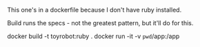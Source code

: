 This one's in a dockerfile because I don't have ruby installed.

Build runs the specs - not the greatest pattern, but it'll do for this.

docker build -t toyrobot:ruby .
docker run -it -v `pwd`/app:/app